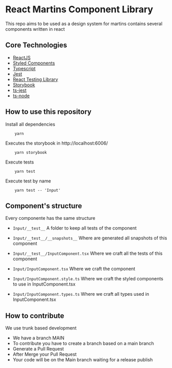 # React Martins Component Library

This repo aims to be used as a design system for martins
contains several components written in react

## Core Technologies

-   [ReactJS](https://reactjs.org/)
-   [Styled Components](https://styled-components.com/)
-   [Typescript](https://www.typescriptlang.org/)
-   [Jest](https://jestjs.io/)
-   [React Testing Library](https://testing-library.com/docs/react-testing-library/intro/)
-   [Storybook](https://storybook.js.org/)
-   [ts-jest](https://github.com/kulshekhar/ts-jest)
-   [ts-node](https://github.com/TypeStrong/ts-node)

## How to use this repository

Install all dependencies

```
    yarn
```

Executes the storybook in http://localhost:6006/

```
    yarn storybook
```

Execute tests

```
    yarn test
```

Execute test by name

```
    yarn test -- 'Input'
```

## Component's structure

Every componente has the same structure

-   `Input/__test__` A folder to keep all tests of the component

-   `Input/__test__/__snapshots__` Where are generated all snapshots of this component

-   `Input/__test__/InputComponent.tsx` Where we craft all the tests of this component

-   `Input/InputComponent.tsx` Where we craft the component

-   `Input/InputComponent.style.ts` Where we craft the styled components to use in InputComponent.tsx

-   `Input/InputComponent.types.ts` Where we craft all types used in InputComponent.tsx

## How to contribute

We use trunk based development

-   We have a branch MAIN
-   To contribute you have to create a branch based on a main branch
-   Generate a Pull Request
-   After Merge your Pull Request
-   Your code will be on the Main branch waiting for a release publish
